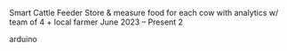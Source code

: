 Smart Cattle Feeder
Store & measure food for each cow with analytics w/ team of 4 + local farmer
June 2023 – Present
2

arduino
